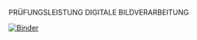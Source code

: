 PRÜFUNGSLEISTUNG DIGITALE BILDVERARBEITUNG

[![Binder](https://mybinder.org/badge_logo.svg)](https://mybinder.org/v2/gh/tolbensan/MNIST-Pr-fungsleistung/main?labpath=Pruefungsleistung.ipynb)
